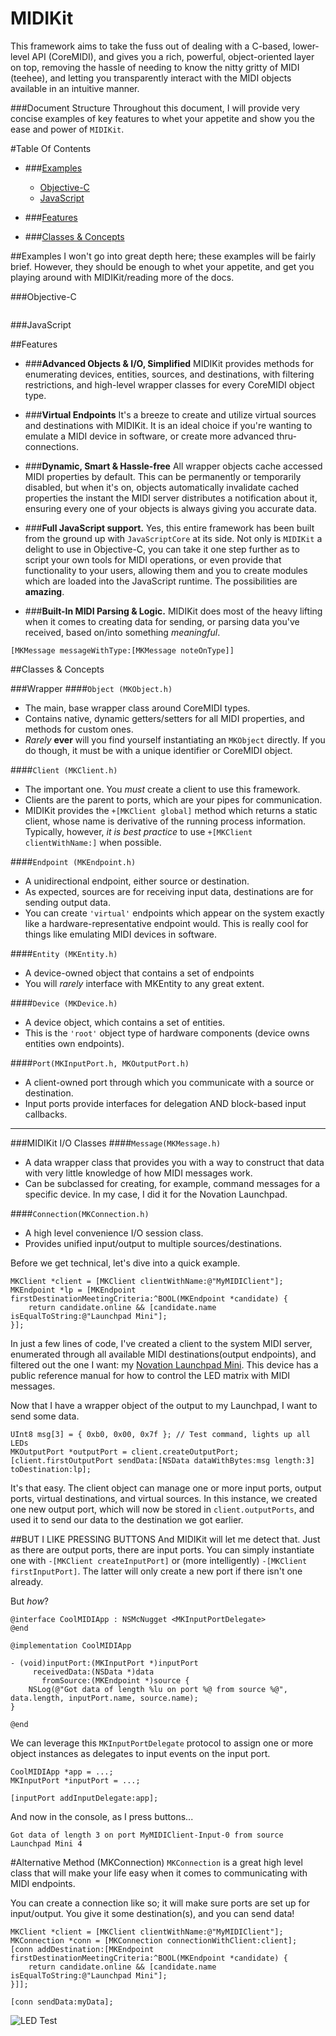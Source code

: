 MIDIKit
=======

This framework aims to take the fuss out of dealing with a C-based, lower-level API (CoreMIDI), and gives you a rich, powerful, object-oriented layer on top, removing the hassle of needing to know the nitty gritty of MIDI (teehee), and letting you transparently interact with the MIDI objects available in an intuitive manner.

###Document Structure
Throughout this document, I will provide very concise examples of key features to whet your appetite and show you the ease and power of `MIDIKit`.

#Table Of Contents
- ###[Examples](#examples)
  - [Objective-C](#objective-c)
  - [JavaScript](#javascript)


- ###[Features](#features-1)
- ###[Classes & Concepts](#classes)

##Examples
I won't go into great depth here; these examples will be fairly brief. However, they should be enough to whet your appetite, and get you playing around with MIDIKit/reading more of the docs.

###Objective-C

```

```

###JavaScript

##Features
- ###**Advanced Objects & I/O, Simplified**
  MIDIKit provides methods for enumerating devices, entities, sources, and destinations, with filtering restrictions, and high-level wrapper classes for every CoreMIDI object type.

- ###**Virtual Endpoints**
It's a breeze to create and utilize virtual sources and destinations with MIDIKit. It is an ideal choice if you're wanting to emulate a MIDI device in software, or create more advanced thru-connections.

- ###**Dynamic, Smart & Hassle-free**
All wrapper objects cache accessed MIDI properties by default. This can be permanently or temporarily disabled, but when it's on, objects automatically invalidate cached properties the instant the MIDI server distributes a notification about it, ensuring every one of your objects is always giving you accurate data.

- ###**Full JavaScript support.**
Yes, this entire framework has been built from the ground up with `JavaScriptCore` at its side. Not only is `MIDIKit` a delight to use in Objective-C, you can take it one step further as to script your own tools for MIDI operations, or even provide that functionality to your users, allowing them and you to create modules which are loaded into the JavaScript runtime. The possibilities are **amazing**.

- ###**Built-In MIDI Parsing & Logic.**
MIDIKit does most of the heavy lifting when it comes to creating data for sending, or parsing data you've received, based on/into something *meaningful*.

```objc
[MKMessage messageWithType:[MKMessage noteOnType]]
```

##Classes & Concepts

###Wrapper
####`Object (MKObject.h)`

  - The main, base wrapper class around CoreMIDI types.
  - Contains native, dynamic getters/setters for all MIDI properties, and methods for custom ones.
  - *Rarely* **ever** will you find yourself instantiating an `MKObject` directly. If you do though, it must be with a unique identifier or CoreMIDI object.


####`Client (MKClient.h)`
  - The important one. You *must* create a client to use this framework.
  - Clients are the parent to ports, which are your pipes for communication.
  - MIDIKit provides the `+[MKClient global]` method which returns a static client, whose name is derivative of the running process information. Typically, however, *it is best practice* to use `+[MKClient clientWithName:]` when possible.


####`Endpoint (MKEndpoint.h)`
  - A unidirectional endpoint, either source or destination.
  - As expected, sources are for receiving input data, destinations are for sending output data.
  - You can create `'virtual'` endpoints which appear on the system exactly like a hardware-representative endpoint would. This is really cool for things like emulating MIDI devices in software.


####`Entity (MKEntity.h)`
  - A device-owned object that contains a set of endpoints
  - You will *rarely* interface with MKEntity to any great extent.


####`Device (MKDevice.h)`
   - A device object, which contains a set of entities.
   - This is the `'root'` object type of hardware components (device owns entities own endpoints).


####`Port(MKInputPort.h, MKOutputPort.h)`
  - A client-owned port through which you communicate with a source or destination.
  - Input ports provide interfaces for delegation AND block-based input callbacks.

---
###MIDIKit I/O Classes
####`Message(MKMessage.h)`
  - A data wrapper class that provides you with a way to construct that data with very little knowledge of how MIDI messages work.
  - Can be subclassed for creating, for example, command messages for a specific device. In my case, I did it for the Novation Launchpad.


####`Connection(MKConnection.h)`
  - A high level convenience I/O session class.
  - Provides unified input/output to multiple sources/destinations.

Before we get technical, let's dive into a quick example.
```objc
MKClient *client = [MKClient clientWithName:@"MyMIDIClient"];
MKEndpoint *lp = [MKEndpoint firstDestinationMeetingCriteria:^BOOL(MKEndpoint *candidate) {
    return candidate.online && [candidate.name isEqualToString:@"Launchpad Mini"];
}];
```

In just a few lines of code, I've created a client to the system MIDI server, enumerated through all available MIDI destinations(output endpoints), and filtered out the one I want: my [Novation Launchpad Mini](http://global.novationmusic.com/midi-controllers-digital-dj/launchpad-mini). This device has a public reference manual for how to control the LED matrix with MIDI messages.

Now that I have a wrapper object of the output to my Launchpad, I want to send some data.
```objc
UInt8 msg[3] = { 0xb0, 0x00, 0x7f }; // Test command, lights up all LEDs
MKOutputPort *outputPort = client.createOutputPort;
[client.firstOutputPort sendData:[NSData dataWithBytes:msg length:3] toDestination:lp];
```

It's that easy. The client object can manage one or more input ports, output ports, virtual destinations, and virtual sources. In this instance, we created one new output port, which will now be stored in `client.outputPorts`, and used it to send our data to the destination we got earlier.

##BUT I LIKE PRESSING BUTTONS
And MIDIKit will let me detect that. Just as there are output ports, there are input ports. You can simply instantiate one with `-[MKClient createInputPort]` or (more intelligently) `-[MKClient firstInputPort]`. The latter will only create a new port if there isn't one already.

But *how*?
```objc
@interface CoolMIDIApp : NSMcNugget <MKInputPortDelegate>
@end

@implementation CoolMIDIApp

- (void)inputPort:(MKInputPort *)inputPort
     receivedData:(NSData *)data
       fromSource:(MKEndpoint *)source {
    NSLog(@"Got data of length %lu on port %@ from source %@", data.length, inputPort.name, source.name);
}

@end
```

We can leverage this `MKInputPortDelegate` protocol to assign one or more object instances as delegates to input events on the input port.
```objc
CoolMIDIApp *app = ...;
MKInputPort *inputPort = ...;

[inputPort addInputDelegate:app];
```

And now in the console, as I press buttons...
```
Got data of length 3 on port MyMIDIClient-Input-0 from source Launchpad Mini 4
```

#Alternative Method (MKConnection)
`MKConnection` is a great high level class that will make your life easy when it comes to communicating with MIDI endpoints.

You can create a connection like so; it will make sure ports are set up for input/output. You give it some destination(s), and you can send data!
```objc
MKClient *client = [MKClient clientWithName:@"MyMIDIClient"];
MKConnection *conn = [MKConnection connectionWithClient:client];
[conn addDestination:[MKEndpoint firstDestinationMeetingCriteria:^BOOL(MKEndpoint *candidate) {
    return candidate.online && [candidate.name isEqualToString:@"Launchpad Mini"];
}]];

[conn sendData:myData];
```

![LED Test](https://i.cloudup.com/VKYR25uWJb.jpeg)
